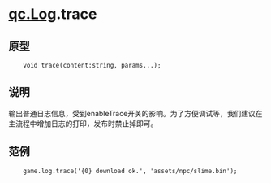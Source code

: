 # [qc.Log](README.md).trace

## 原型
````
	void trace(content:string, params...);
````

## 说明
输出普通日志信息，受到enableTrace开关的影响。为了方便调试等，我们建议在主流程中增加日志的打印，发布时禁止掉即可。

## 范例
````
	game.log.trace('{0} download ok.', 'assets/npc/slime.bin');
````
